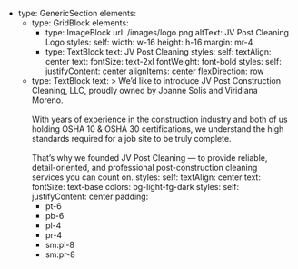 - type: GenericSection
  elements:
    - type: GridBlock
      elements:
        - type: ImageBlock
          url: /images/logo.png
          altText: JV Post Cleaning Logo
          styles:
            self:
              width: w-16
              height: h-16
              margin: mr-4
        - type: TextBlock
          text: JV Post Cleaning
          styles:
            self:
              textAlign: center
            text:
              fontSize: text-2xl
              fontWeight: font-bold
      styles:
        self:
          justifyContent: center
          alignItems: center
          flexDirection: row
    - type: TextBlock
      text: >
        We’d like to introduce JV Post Construction Cleaning, LLC, proudly owned by Joanne
        Solis and Viridiana Moreno.<br><br>
        With years of experience in the construction industry and both of us holding OSHA 10 & OSHA 30 certifications,
        we understand the high standards required for a job site to be truly complete.<br><br>
        That’s why we founded JV Post Cleaning — to provide reliable, detail-oriented, and
        professional post-construction cleaning services you can count on.
      styles:
        self:
          textAlign: center
        text:
          fontSize: text-base
  colors: bg-light-fg-dark
  styles:
    self:
      justifyContent: center
      padding:
        - pt-6
        - pb-6
        - pl-4
        - pr-4
        - sm:pl-8
        - sm:pr-8
